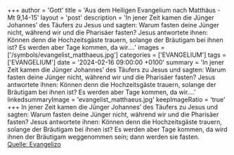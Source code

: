 +++
author = 'Gott'
title = 'Aus dem Heiligen Evangelium nach Matthäus - Mt 9,14-15'
layout = 'post'
description = 'In jener Zeit kamen die Jünger Johannes’ des Täufers zu Jesus und sagten: Warum fasten deine Jünger nicht, während wir und die Pharisäer fasten? Jesus antwortete ihnen: Können denn die Hochzeitsgäste trauern, solange der Bräutigam bei ihnen ist? Es werden aber Tage kommen, da wir....'
images = ['/symbols/evangelist_matthaeus.jpg']
categories = ['EVANGELIUM']
tags = ['EVANGELIUM']
date = '2024-02-16 09:00:00 +0100'
summary = 'In jener Zeit kamen die Jünger Johannes’ des Täufers zu Jesus und sagten: Warum fasten deine Jünger nicht, während wir und die Pharisäer fasten? Jesus antwortete ihnen: Können denn die Hochzeitsgäste trauern, solange der Bräutigam bei ihnen ist? Es werden aber Tage kommen, da wir....'
linkedsummaryImage = 'evangelist_matthaeus.jpg'
keepImageRatio = 'true'
+++
In jener Zeit kamen die Jünger Johannes&rsquo; des Täufers zu Jesus und sagten: Warum fasten deine Jünger nicht, während wir und die Pharisäer fasten?
Jesus antwortete ihnen: Können denn die Hochzeitsgäste trauern, solange der Bräutigam bei ihnen ist? Es werden aber Tage kommen, da wird ihnen der Bräutigam weggenommen sein; dann werden sie fasten.<!--more--><br> [Quelle: Evangelizo](https://evangeliumtagfuertag.org/DE/gospel)